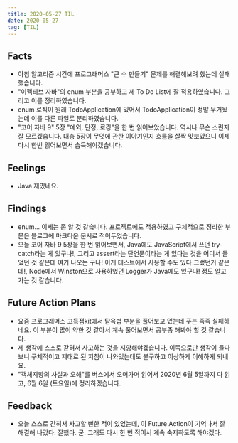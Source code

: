 ```yaml
---
title: 2020-05-27 TIL
date: 2020-05-27
tag: [TIL]
---
```


## Facts

- 아침 알고리즘 시간에 프로그래머스 "큰 수 만들기" 문제를 해결해보려 했는데 실패했습니다.
- "이펙티브 자바"의 enum 부분을 공부하고 제 To Do List에 잘 적용하였습니다. 그리고 이를 정리하였습니다.
- enum 로직이 원래 TodoApplication에 있어서 TodoApplication이 정말 무거웠는데 이를 다른 파일로 분리하였습니다.
- "코어 자바 9" 5장 "예외, 단정, 로깅"을 한 번 읽어보았습니다. 역시나 무슨 소린지 잘 모르겠습니다. 대충 5장이 무엇에 관한 이야기인지 흐름을 살짝 맛보았으니 이제 다시 한번 읽어보면서 습득해야겠습니다.

## Feelings

- Java 재밌네요.

## Findings

- enum... 이제는 좀 알 것 같습니다. 프로젝트에도 적용하였고 구체적으로 정리한 부분은 블로그에 마크다운 문서로 적어두었습니다.
- 오늘 코어 자바 9 5장을 한 번 읽어보면서, Java에도 JavaScript에서 쓰던 try-catch라는 게 있구나!, 그리고 assert라는 단언문이라는 게 있다는 것을 어디서 들었던 것 같은데 여기 나오는 구나! 이게 테스트에서 사용할 수도 있다 그랬던거 같은데!, Node에서 Winston으로 사용하였던 Logger가 Java에도 있구나! 정도 알고 가는 것 같습니다.

## Future Action Plans

- 요즘 프로그래머스 고득점kit에서 탐욕법 부분을 풀어보고 있는데 푸는 족족 실패하네요. 이 부분이 많이 약한 것 같아서 계속 풀어보면서 공부좀 해봐야 할 것 같습니다.
- 제 생각에 스스로 갇혀서 사고하는 것을 지양해야겠습니다. 이쪽으로만 생각이 들다보니 구체적이고 제대로 된 지침이 나와있는데도 불구하고 이상하게 이해하게 되네요.
- "객체지향의 사실과 오해"를 버스에서 오며가며 읽어서 2020년 6월 5일까지 다 읽고, 6월 6일 (토요일)에 정리하겠습니다.

## Feedback

- 오늘 스스로 갇혀서 사고할 뻔한 적이 있었는데, 이 Future Action이 기억나서 잘 해결해 나갔다. 잘했다. 굳. 그래도 다시 한 번 적어서 계속 숙지하도록 해야겠다.
